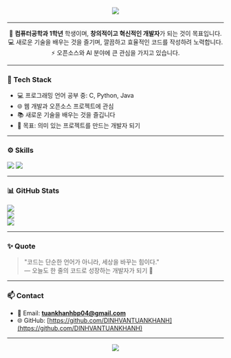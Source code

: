 <h1 align="center">
  <img src="https://readme-typing-svg.herokuapp.com?font=Nanum+Gothic&color=00BFFF&size=30&center=true&vCenter=true&lines=안녕하세요👋;DINH+VAN+TUAN+KHANH">
</h1>

--- 

<p align="center">
  🌱 <b>컴퓨터공학과 1학년</b> 학생이며, <b>창의적이고 혁신적인 개발자</b>가 되는 것이 목표입니다.<br>
  💻 새로운 기술을 배우는 것을 즐기며, 깔끔하고 효율적인 코드를 작성하려 노력합니다.<br>
  ⚡ 오픈소스와 AI 분야에 큰 관심을 가지고 있습니다.
</p>

---

### 🧠 Tech Stack
- 💻 프로그래밍 언어 공부 중: C, Python, Java  
- 🌐 웹 개발과 오픈소스 프로젝트에 관심  
- 📚 새로운 기술을 배우는 것을 즐깁니다  
- 🎯 목표: 의미 있는 프로젝트를 만드는 개발자 되기

---

### ⚙️ Skills
<p align="left">
  <img src="https://img.shields.io/badge/C-00599C?style=flat-square&logo=C&logoColor=white"/>
  <img src="https://img.shields.io/badge/Python-3776AB?style=flat-square&logo=Python&logoColor=white"/>
</p>

---

### 📊 GitHub Stats
![](https://github-readme-stats.vercel.app/api?username=DINHVANTUANKHANH&theme=shadow_blue&hide_border=false&include_all_commits=false&count_private=false)<br/>
![](https://nirzak-streak-stats.vercel.app/?user=DINHVANTUANKHANH&theme=shadow_blue&hide_border=false)<br/>
![](https://github-readme-stats.vercel.app/api/top-langs/?username=DINHVANTUANKHANH&theme=shadow_blue&hide_border=false&include_all_commits=false&count_private=false&layout=compact)<br/>


---

### ✨ Quote
> "코드는 단순한 언어가 아니라, 세상을 바꾸는 힘이다."  
> — 오늘도 한 줄의 코드로 성장하는 개발자가 되기 🌱

---

### 📫 Contact
- 📧 Email: **tuankhanhbp04@gmail.com**  
- 🌐 GitHub: [https://github.com/DINHVANTUANKHANH](https://github.com/DINHVANTUANKHANH)

---

<p align="center">
  <img src="https://capsule-render.vercel.app/api?type=waving&color=gradient&height=150&section=footer"/>
</p>
